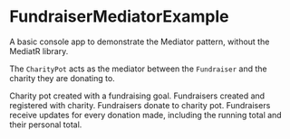 # FundraiserMediatorExample

A basic console app to demonstrate the Mediator pattern, without the MediatR library.

The `CharityPot` acts as the mediator between the `Fundraiser` and the charity they are donating to.

Charity pot created with a fundraising goal.
Fundraisers created and registered with charity.
Fundraisers donate to charity pot.
Fundraisers receive updates for every donation made, including the running total and their personal total.
